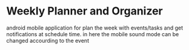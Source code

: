 # Weekly Planner and Organizer
 android mobile application for plan the week with events/tasks and get notifications at schedule time. in here the mobile sound mode can be changed accourding to the event
